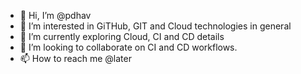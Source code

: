 - 👋 Hi, I’m @pdhav
- 👀 I’m interested in GiTHub, GIT and Cloud technologies in general
- 🌱 I’m currently exploring Cloud, CI and CD details
- 💞️ I’m looking to collaborate on CI and CD workflows.
- 📫 How to reach me @later

<!---
pdhav/pdhav is a ✨ special ✨ repository because its `README.md` (this file) appears on your GitHub profile.
You can click the Preview link to take a look at your changes.
--->
